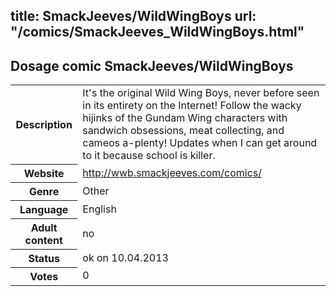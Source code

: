 title: SmackJeeves/WildWingBoys
url: "/comics/SmackJeeves_WildWingBoys.html"
---
Dosage comic SmackJeeves/WildWingBoys
-----------------------------------------

<table class="comicinfo">
<tr>
<th>Description</th><td>It's the original Wild Wing Boys, never before seen in its entirety on the Internet! Follow the wacky hijinks of the Gundam Wing characters with sandwich obsessions, meat collecting, and cameos a-plenty! Updates when I can get around to it because school is killer.</td>
</tr>
<tr>
<th>Website</th><td><a href="http://wwb.smackjeeves.com/comics/">http://wwb.smackjeeves.com/comics/</a></td>
</tr>
<tr>
<th>Genre</th><td>Other</td>
</tr>
<tr>
<th>Language</th><td>English</td>
</tr>
<tr>
<th>Adult content</th><td>no</td>
</tr>
<tr>
<th>Status</th><td>ok on 10.04.2013</td>
</tr>
<tr>
<th>Votes</th><td>0</div></td>
</tr>
</table>
